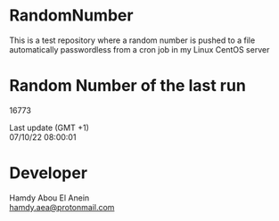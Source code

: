 # RandomNumber    
This is a test repository where a random number is pushed to a file automatically passwordless from a cron job in my Linux CentOS server    
# Random Number of the last run   
16773
      
Last update (GMT +1)    
07/10/22 08:00:01
# Developer    
Hamdy Abou El Anein   
hamdy.aea@protonmail.com
